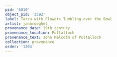 ```yaml
---
pid: '6810'
object_pid: '3592'
label: Tazza with Flowers Tumbling over the Bowl
artist: janbrueghel
provenance_date: 19th century
provenance_location: Poltalloch
provenance_text: John Malcolm of Poltalloch
collection: provenance
order: '1204'
---
```

